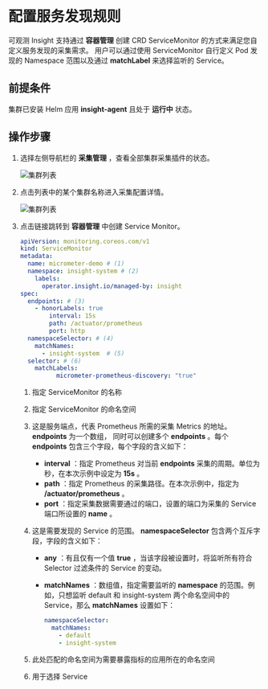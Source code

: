 # 配置服务发现规则

可观测 Insight 支持通过 __容器管理__ 创建 CRD ServiceMonitor 的方式来满足您自定义服务发现的采集需求。
用户可以通过使用 ServiceMonitor 自行定义 Pod 发现的 Namespace 范围以及通过 __matchLabel__ 来选择监听的 Service。

## 前提条件

集群已安装 Helm 应用 __insight-agent__ 且处于 __运行中__ 状态。

## 操作步骤

1. 选择左侧导航栏的 __采集管理__ ，查看全部集群采集插件的状态。

    ![集群列表](https://docs.daocloud.io/daocloud-docs-images/docs/insight/images/collectmanage02.png)

2. 点击列表中的某个集群名称进入采集配置详情。

    ![集群列表](https://docs.daocloud.io/daocloud-docs-images/docs/insight/images/service-discover.png)

3. 点击链接跳转到 __容器管理__ 中创建 Service Monitor。

	```yaml
	apiVersion: monitoring.coreos.com/v1
	kind: ServiceMonitor
	metadata:
	  name: micrometer-demo # (1)
	  namespace: insight-system # (2)
	    labels: 
	      operator.insight.io/managed-by: insight
	spec:
	  endpoints: # (3)
	    - honorLabels: true
	        interval: 15s
	        path: /actuator/prometheus
	        port: http
	  namespaceSelector: # (4)
	    matchNames:
	      - insight-system  # (5)
	  selector: # (6)
	    matchLabels:
              micrometer-prometheus-discovery: "true"
	```

	1. 指定 ServiceMonitor 的名称
	2. 指定 ServiceMonitor 的命名空间
	3. 这是服务端点，代表 Prometheus 所需的采集 Metrics 的地址。 __endpoints__ 为一个数组，
	   同时可以创建多个 __endpoints__ 。每个 __endpoints__ 包含三个字段，每个字段的含义如下：

	    - __interval__ ：指定 Prometheus 对当前 __endpoints__ 采集的周期。单位为秒，在本次示例中设定为 __15s__ 。
	    - __path__ ：指定 Prometheus 的采集路径。在本次示例中，指定为 __/actuator/prometheus__ 。
	    - __port__ ：指定采集数据需要通过的端口，设置的端口为采集的 Service 端口所设置的 __name__ 。

	4. 这是需要发现的 Service 的范围。 __namespaceSelector__ 包含两个互斥字段，字段的含义如下：

	    - __any__ ：有且仅有一个值 __true__ ，当该字段被设置时，将监听所有符合 Selector 过滤条件的 Service 的变动。
	    - __matchNames__ ：数组值，指定需要监听的 __namespace__ 的范围。例如，只想监听 default 和 insight-system
		  两个命名空间中的 Service，那么 __matchNames__ 设置如下：

		    ```yaml
			namespaceSelector:
			  matchNames:
			    - default
			    - insight-system
			```

	5. 此处匹配的命名空间为需要暴露指标的应用所在的命名空间
	6. 用于选择 Service
